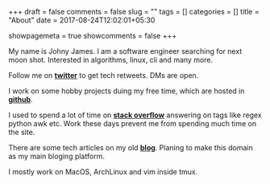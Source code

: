 +++ 
draft = false 
comments = false 
slug = "" 
tags = []
categories = []
title = "About"
date = 2017-08-24T12:02:01+05:30

showpagemeta = true
showcomments = false
+++

My name is Johny James. I am a software engineer searching for next moon shot. Interested in algorithms, linux, cli and many more. 

Follow me on [**twitter**](https://twitter.com/nu11p01n73R) to get tech retweets. DMs are open.

I work on some hobby projects duing my free time, which are hosted in [**github**](https://twitter.com/nu11p01n73R).

I used to spend a lot of time on [**stack overflow**](https://stackoverflow.com/users/3150943) answering on tags like regex python awk etc. Work these days prevent me from spending much time on the site.

There are some tech articles on my old [**blog**](https://stackoverflow.com/users/3150943). Planing to make this domain as my main bloging platform.

I mostly work on MacOS, ArchLinux and vim inside tmux.

